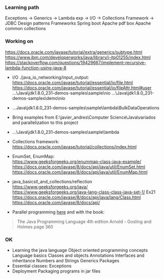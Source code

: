 ### Learning path
Exceptions -> Generics -> Lambda exp -> I/O -> Collections Framework -> JDBC
Design patterns
Frameworks
    Spring boot
    Apache pdf box
    Apache common collections

### Working on
https://docs.oracle.com/javase/tutorial/extra/generics/subtype.html
https://www.ibm.com/developerworks/java/library/j-jtp01255/index.html
https://stackoverflow.com/questions/19429667/implement-recursive-lambda-function-using-java-8

- I/O ./java_io_networking/input_output: <br>
https://docs.oracle.com/javase/tutorial/essential/io/file.html
https://docs.oracle.com/javase/tutorial/essential/io/fileAttr.html#user
...\Java\jdk1.8.0_231-demos-samples\sample\nio
...\Java\jdk1.8.0_231-demos-samples\demo\nio

- ...Java\jdk1.8.0_231-demos-samples\sample\lambda\BulkDataOperations

- Bring examples from E:\javier_andres\Computer Science\Java\variados and
parallelization to this project

- ...\Java\jdk1.8.0_231-demos-samples\sample\lambda

- Collections framework: <br>
https://docs.oracle.com/javase/tutorial/collections/index.html

- EnumSet, EnumMap: <br>
https://www.geeksforgeeks.org/enummap-class-java-example/
https://docs.oracle.com/javase/8/docs/api/java/util/EnumSet.html
https://docs.oracle.com/javase/8/docs/api/java/util/EnumMap.html

- java_basicsII_and_collections/reflection <br>
https://www.geeksforgeeks.org/java/
https://www.geeksforgeeks.org/java-lang-class-class-java-set-1/ Ex21
https://docs.oracle.com/javase/8/docs/api/java/lang/Class.html
https://docs.oracle.com/javase/8/docs/api/

 - Parallel programming [here](https://docs.oracle.com/javase/tutorial/essential/concurrency/simple.html) and with the book:

 > The Java Programming Language 4th edition Arnold - Gosling and Holmes page 360

### OK
- Learning the java language
    Object oriented programming concepts
    Language basics
    Classes and objects
    Annotations
    Interfaces and inheritance
    Numbers and Strings
    Generics
    Packages
- Essential classes:
    Exceptions
- Deployment
    Packaging programs in jar files
